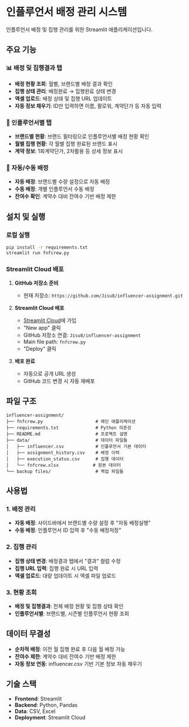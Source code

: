 # 인플루언서 배정 관리 시스템

인플루언서 배정 및 집행 관리를 위한 Streamlit 애플리케이션입니다.

## 주요 기능

### 📊 배정 및 집행결과 탭
- **배정 현황 조회**: 월별, 브랜드별 배정 결과 확인
- **집행 상태 관리**: 배정완료 → 집행완료 상태 변경
- **엑셀 업로드**: 배정 상태 및 집행 URL 업데이트
- **자동 정보 채우기**: ID만 입력하면 이름, 팔로워, 계약단가 등 자동 입력

### 👥 인플루언서별 탭
- **브랜드별 현황**: 브랜드 필터링으로 인플루언서별 배정 현황 확인
- **월별 집행 현황**: 각 월별 집행 완료된 브랜드 표시
- **계약 정보**: 1회계약단가, 2차활용 등 상세 정보 표시

### 🚀 자동/수동 배정
- **자동 배정**: 브랜드별 수량 설정으로 자동 배정
- **수동 배정**: 개별 인플루언서 수동 배정
- **잔여수 확인**: 계약수 대비 잔여수 기반 배정 제한

## 설치 및 실행

### 로컬 실행
```bash
pip install -r requirements.txt
streamlit run fnfcrew.py
```

### Streamlit Cloud 배포

1. **GitHub 저장소 준비**
   - 현재 저장소: `https://github.com/Jisu8/influencer-assignment.git`

2. **Streamlit Cloud 배포**
   - [Streamlit Cloud](https://streamlit.io/cloud)에 가입
   - "New app" 클릭
   - GitHub 저장소 연결: `Jisu8/influencer-assignment`
   - Main file path: `fnfcrew.py`
   - "Deploy" 클릭

3. **배포 완료**
   - 자동으로 공개 URL 생성
   - GitHub 코드 변경 시 자동 재배포

## 파일 구조

```
influencer-assignment/
├── fnfcrew.py                    # 메인 애플리케이션
├── requirements.txt              # Python 의존성
├── README.md                     # 프로젝트 설명
├── data/                         # 데이터 파일들
│   ├── influencer.csv            # 인플루언서 기본 데이터
│   ├── assignment_history.csv    # 배정 이력
│   ├── execution_status.csv      # 집행 데이터
│   └── fnfcrew.xlsx             # 원본 데이터
└── backup files/                 # 백업 파일들
```

## 사용법

### 1. 배정 관리
- **자동 배정**: 사이드바에서 브랜드별 수량 설정 후 "자동 배정실행"
- **수동 배정**: 인플루언서 ID 입력 후 "수동 배정저장"

### 2. 집행 관리
- **집행 상태 변경**: 배정결과 탭에서 "결과" 컬럼 수정
- **집행 URL 입력**: 집행 완료 시 URL 입력
- **엑셀 업로드**: 대량 업데이트 시 엑셀 파일 업로드

### 3. 현황 조회
- **배정 및 집행결과**: 전체 배정 현황 및 집행 상태 확인
- **인플루언서별**: 브랜드별, 시즌별 인플루언서 현황 조회

## 데이터 무결성

- **순차적 배정**: 이전 월 집행 완료 후 다음 월 배정 가능
- **잔여수 제한**: 계약수 대비 잔여수 기반 배정 제한
- **자동 정보 연동**: influencer.csv 기반 기본 정보 자동 채우기

## 기술 스택

- **Frontend**: Streamlit
- **Backend**: Python, Pandas
- **Data**: CSV, Excel
- **Deployment**: Streamlit Cloud 
